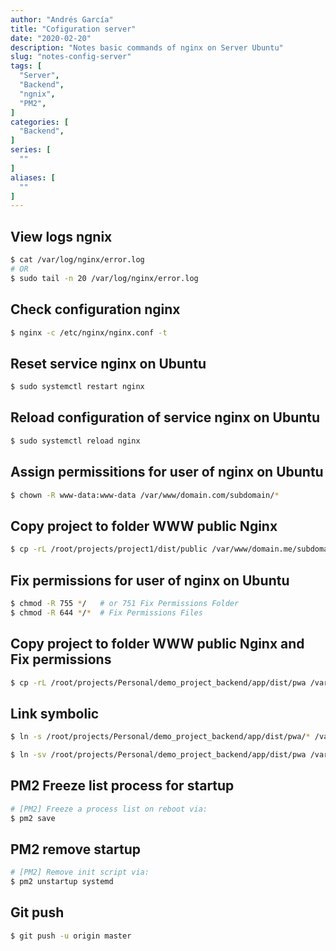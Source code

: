 ```yaml
---
author: "Andrés García"
title: "Cofiguration server"
date: "2020-02-20"
description: "Notes basic commands of nginx on Server Ubuntu"
slug: "notes-config-server"
tags: [
  "Server",
  "Backend",
  "ngnix",
  "PM2",
]
categories: [
  "Backend",
]
series: [
  ""
]
aliases: [
  ""
]
---
```


## View logs ngnix

```bash
$ cat /var/log/nginx/error.log
# OR
$ sudo tail -n 20 /var/log/nginx/error.log
```

## Check configuration nginx

```bash
$ nginx -c /etc/nginx/nginx.conf -t
```

## Reset service nginx on Ubuntu

```bash
$ sudo systemctl restart nginx
```

## Reload configuration of service nginx on Ubuntu

```bash
$ sudo systemctl reload nginx
```

## Assign permissitions for user of nginx on Ubuntu

```bash
$ chown -R www-data:www-data /var/www/domain.com/subdomain/*
```

## Copy project to folder WWW public Nginx

```bash
$ cp -rL /root/projects/project1/dist/public /var/www/domain.me/subdomain/project
```

## Fix permissions for user of nginx on Ubuntu

```bash
$ chmod -R 755 */   # or 751 Fix Permissions Folder
$ chmod -R 644 */*  # Fix Permissions Files
```

## Copy project to folder WWW public Nginx and Fix permissions

```bash
$ cp -rL /root/projects/Personal/demo_project_backend/app/dist/pwa /var/www/tech-andgar.me/subdomain/pwa && chmod -R 755 */ && chmod -R 644 */*
```

## Link symbolic

```bash
$ ln -s /root/projects/Personal/demo_project_backend/app/dist/pwa/* /var/www/tech-andgar.me/subdomain/demo_cobrando

$ ln -sv /root/projects/Personal/demo_project_backend/app/dist/pwa /var/www/tech-andgar.me/subdomain
```

## PM2 Freeze list process for startup

```bash
# [PM2] Freeze a process list on reboot via:
$ pm2 save
```

## PM2 remove startup

```bash
# [PM2] Remove init script via:
$ pm2 unstartup systemd
```

## Git push

```bash
$ git push -u origin master
```
